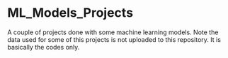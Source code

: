 # ML_Models_Projects
A couple of projects done with some machine learning models. Note the data used for some of this projects is not uploaded to this repository. It is basically the codes only.
